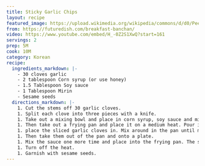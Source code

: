 ```yaml
---
title: Sticky Garlic Chips
layout: recipe
featured_image: https://upload.wikimedia.org/wikipedia/commons/d/d0/Peeled_garlic.JPG
from: https://futuredish.com/breakfast-banchan/
video: https://www.youtube.com/embed/H_-0Z2S1XwQ?start=161
servings: 2
prep: 5M
cook: 10M
category: Korean
recipe:
  ingredients_markdown: |-
    - 30 cloves garlic
    - 2 tablespoon Corn syrup (or use honey)
    - 1.5 Tablespoon Soy sauce
    - 1 Tablespoon Mirin
    - Sesame seeds
  directions_markdown: |-
    1. Cut the stems off 30 garlic cloves.
    1. Split each clove into three pieces with a knife.
    1. Take out a mixing bowl and place in corn syrup, soy sauce and mirin. Mix together well.
    1. Then take out a frying pan and place it on a medium heat. Pour in about 2 tablespoons of olive oil.
    1. place the sliced garlic cloves in. Mix around in the pan until most of the garlic slices get a nice golden brown color.
    1. Then take them out of the pan and onto a plate.
    1. Mix the sauce one more time and place into the frying pan. The sauce will begin to reduce and get bubbly. At this time, pour the garlic cloves back into the frying pan with the sauce. Mix the garlic pieces around coat them thoroughly in the sauce.
    1. Turn off the heat.
    1. Garnish with sesame seeds.
---
```

